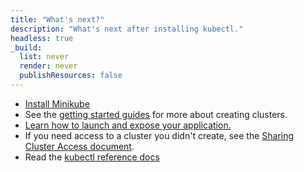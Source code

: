 ```yaml
---
title: "What's next?"
description: "What's next after installing kubectl."
headless: true
_build:
  list: never
  render: never
  publishResources: false
---
```


- [Install Minikube](https://minikube.sigs.k8s.io/docs/start/)
- See the [getting started guides](/docs/setup/) for more about creating clusters.
- [Learn how to launch and expose your application.](/docs/tasks/access-application-cluster/service-access-application-cluster/)
- If you need access to a cluster you didn't create, see the
  [Sharing Cluster Access document](/docs/tasks/access-application-cluster/configure-access-multiple-clusters/).
- Read the [kubectl reference docs](/docs/reference/kubectl/kubectl/)
